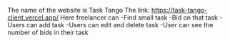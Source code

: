 
The name of the website is Task Tango 
The link: https://task-tango-client.vercel.app/
Here freelancer can 
-Find small task
-Bid on that task
-Users can add task
-Users can edit and delete task
-User can see the number of bids in their task
